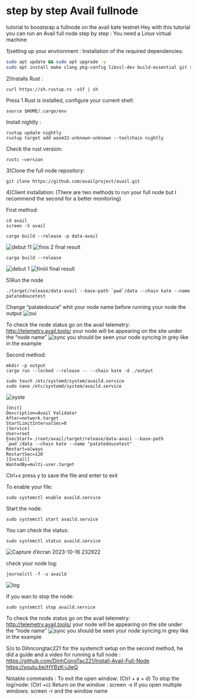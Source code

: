 # step by step  Avail fullnode 
 tutorial to boostsrap a fullnode on the avail kate testnet
Hey with this tutorial you can run an Avail full node step by step :
You need a Linux virtual machine 

1)setting up your environment :
Installation of the required dependencies:
```bash
sudo apt update && sudo apt upgrade -y
sudo apt install make clang pkg-config libssl-dev build-essential git screen protobuf-compiler -y
```

2)Installs Rust :
```
curl https://sh.rustup.rs -sSf | sh
```
Press 1
Rust is installed, configure your current shell:
```
source $HOME/.cargo/env
```
Install nightly :
```
rustup update nightly
rustup target add wasm32-unknown-unknown --toolchain nightly
```
Check the rust version:
```
rustc —version
```

3)Clone the full node repository:
```
git clone https://github.com/availproject/avail.git
```

4)Client installation:
(There are two methods to run your full node but I recommend the second for a better monitoring)

First method:
```
cd avail
screen -S avail
```
```
cargo build --release -p data-avail
```

![debut 11](https://github.com/0xpatatedouce/step-by-step-availfullnode/assets/123324096/3ea7b4ab-999f-4c52-aab7-cc8295e7a416)
![finis 2](https://github.com/0xpatatedouce/step-by-step-availfullnode/assets/123324096/ef51ac27-7356-4083-b2d7-4a443ee132c0)
final result

```
cargo build --release
```

![debut 1](https://github.com/0xpatatedouce/step-by-step-availfullnode/assets/123324096/0c5a9a8e-a293-4403-84c2-871bdd664799)
![finiiii](https://github.com/0xpatatedouce/step-by-step-availfullnode/assets/123324096/2549c312-e40a-4270-869c-723438c888ee)
final result

5)Run the node
```
./target/release/data-avail --base-path `pwd`/data --chain kate --name patatedoucetest
```

Change “patatedouce” whit your node name before running your node
the output 
![oui](https://github.com/0xpatatedouce/step-by-step-availfullnode/assets/123324096/74d9d6bc-eadd-4483-8c84-048160a8cfcd)

To check the node status go on the avail telemetry: http://telemetry.avail.tools/ your node will be appearing on the site under the “node name”
![sync](https://github.com/0xpatatedouce/step-by-step-availfullnode/assets/123324096/63db3495-3bc1-40e8-a0fd-16424849ace0)
you should be seen your node syncing in grey like in the example

Second method:

```
mkdir -p output
cargo run --locked --release -- --chain kate -d ./output
```

```
sudo touch /etc/systemd/system/availd.service
sudo nano /etc/systemd/system/availd.service
```

![syste](https://github.com/0xpatatedouce/step-by-step-availfullnode/assets/123324096/782ff328-88d0-42aa-a145-4857bdfc375b)

```
[Unit]
Description=Avail Validator
After=network.target
StartLimitIntervalSec=0
[Service]
User=root
ExecStart= /root/avail/target/release/data-avail --base-path `pwd`/data --chain kate --name "patatedoucetest"
Restart=always
RestartSec=120
[Install]
WantedBy=multi-user.target
```

Ctrl+x press y to save the file and enter to exit

To enable your file:
```
sudo systemctl enable availd.service
```

Start the node:
```
sudo systemctl start availd.service
```

You can check the status:
```
sudo systemctl status availd.service
```

![Capture d’écran 2023-10-16 232922](https://github.com/0xpatatedouce/step-by-step-availfullnode/assets/123324096/215300f9-26c1-4e21-997f-12b46993ac35)

check your node log:
```
journalctl -f -u availd
```

![log](https://github.com/0xpatatedouce/step-by-step-availfullnode/assets/123324096/a90fc18a-faf3-4b89-85b0-d1eee01ec84c)

If you wan to stop the node:
```
sudo systemctl stop availd.service
```

To check the node status go on the avail telemetry: http://telemetry.avail.tools/ your node will be appearing on the site under the “node name”
![sync](https://github.com/0xpatatedouce/step-by-step-availfullnode/assets/123324096/ac9463d1-6257-436b-b461-f7d03848caf3)
you should be seen your node syncing in grey like in the example

S/o to Dihncongtac221 for the systemclt setup on the second method, he did a guide and a video for running a full node :
https://github.com/DinhCongTac221/Install-Avail-Full-Node
https://youtu.be/HYBzK-jJIeQ



Notable commands :
To exit the open window: (Ctrl + a + d)
To stop the log/node: (Ctrl +c)
Return on the window : screen -x
If you open multiple windows: screen -r and the window name
